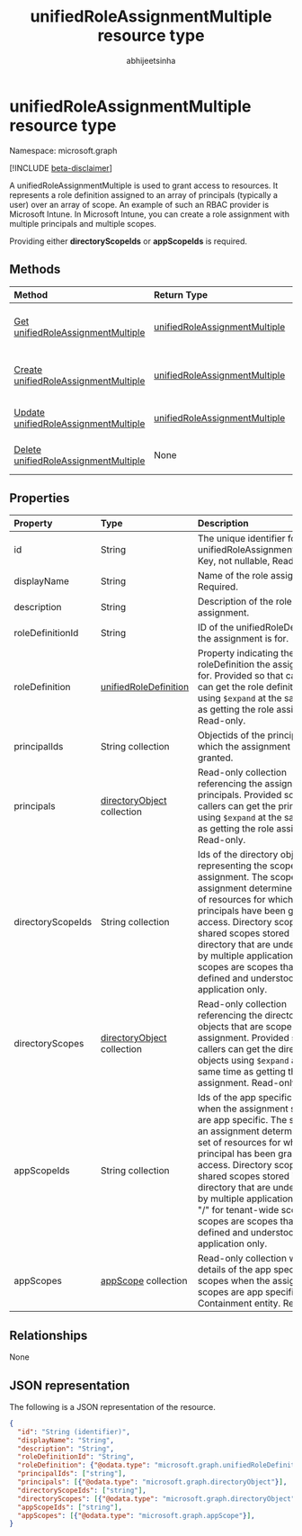 ﻿---
title: "unifiedRoleAssignmentMultiple resource type"
description: "A role assignment is the link between a role definition and a principal at a particular scope for the purpose of granting access."
localization_priority: Normal
author: "abhijeetsinha"
ms.prod: "microsoft-identity-platform"
doc_type: "resourcePageType"
---

# unifiedRoleAssignmentMultiple resource type

Namespace: microsoft.graph

[!INCLUDE [beta-disclaimer](../../includes/beta-disclaimer.md)]

A unifiedRoleAssignmentMultiple is used to grant access to resources. It represents a role definition assigned to an array of principals (typically a user) over an array of scope. An example of such an RBAC provider is Microsoft Intune. In Microsoft Intune, you can create a role assignment with multiple principals and multiple scopes.

Providing either **directoryScopeIds** or **appScopeIds** is required.

## Methods

| Method                                                                                 | Return Type                                                       | Description                                                                             |
| :------------------------------------------------------------------------------------- | :---------------------------------------------------------------- | :-------------------------------------------------------------------------------------- |
| [Get unifiedRoleAssignmentMultiple](../api/unifiedroleassignmentmultiple-get.md)       | [unifiedRoleAssignmentMultiple](unifiedroleassignmentmultiple.md) | Read properties and relationships of unifiedRoleAssignmentMultiple object.              |
| [Create unifiedRoleAssignmentMultiple](../api/unifiedroleassignmentmultiple-post.md)   | [unifiedRoleAssignmentMultiple](unifiedroleassignmentmultiple.md) | Create a new unifiedRoleAssignmentMultiple by posting to the roleAssignment collection. |
| [Update unifiedRoleAssignmentMultiple](../api/unifiedroleassignmentmultiple-update.md) | [unifiedRoleAssignmentMultiple](unifiedroleassignmentmultiple.md) | Update an existing unifiedRoleAssignmentMultiple object.                                |
| [Delete unifiedRoleAssignmentMultiple](../api/unifiedroleassignmentmultiple-delete.md) | None                                                              | Delete unifiedRoleAssignmentMultiple object.                                            |

## Properties

| Property          | Type                                              | Description                                                                                                                                                                                                                                                                                                                                                                                                      |
| :---------------- | :------------------------------------------------ | :--------------------------------------------------------------------------------------------------------------------------------------------------------------------------------------------------------------------------------------------------------------------------------------------------------------------------------------------------------------------------------------------------------------- |
| id                | String                                            | The unique identifier for the unifiedRoleAssignmentMultiple. Key, not nullable, Read-only.                                                                                                                                                                                                                                                                                                                       |
| displayName       | String                                            | Name of the role assignment. Required.                                                                                                                                                                                                                                                                                                                                                                           |
| description       | String                                            | Description of the role assignment.                                                                                                                                                                                                                                                                                                                                                                              |
| roleDefinitionId  | String                                            | ID of the unifiedRoleDefinition the assignment is for.                                                                                                                                                                                                                                                                                                                                                           |
| roleDefinition    | [unifiedRoleDefinition](unifiedroledefinition.md) | Property indicating the roleDefinition the assignment is for. Provided so that callers can get the role definition using `$expand` at the same time as getting the role assignment. Read-only.                                                                                                                                                                                                                   |
| principalIds      | String collection                                 | Objectids of the principals to which the assignment is granted.                                                                                                                                                                                                                                                                                                                                                  |
| principals        | [directoryObject](directoryobject.md) collection  | Read-only collection referencing the assigned principals. Provided so that callers can get the principals using `$expand` at the same time as getting the role assignment. Read-only.                                                                                                                                                                                                                            |
| directoryScopeIds | String collection                                 | Ids of the directory objects representing the scopes of the assignment. The scopes of an assignment determine the set of resources for which the principals have been granted access. Directory scopes are shared scopes stored in the directory that are understood by multiple applications. App scopes are scopes that are defined and understood by this application only.                                   |
| directoryScopes   | [directoryObject](directoryobject.md) collection  | Read-only collection referencing the directory objects that are scope of the assignment. Provided so that callers can get the directory objects using `$expand` at the same time as getting the role assignment. Read-only.                                                                                                                                                                                      |
| appScopeIds       | String collection                                 | Ids of the app specific scopes when the assignment scopes are app specific. The scopes of an assignment determines the set of resources for which the principal has been granted access. Directory scopes are shared scopes stored in the directory that are understood by multiple applications. Use "/" for tenant-wide scope. App scopes are scopes that are defined and understood by this application only. |
| appScopes         | [appScope](appscope.md) collection                | Read-only collection with details of the app specific scopes when the assignment scopes are app specific. Containment entity. Read-only.                                                                                                                                                                                                                                                                         |

## Relationships

None

## JSON representation

The following is a JSON representation of the resource.

<!-- {
  "blockType": "resource",
  "optionalProperties": [

  ],
  "@odata.type": "microsoft.graph.unifiedRoleAssignmentMultiple",
  "baseType": "",
  "keyProperty": "id"
}-->

```json
{
  "id": "String (identifier)",
  "displayName": "String",
  "description": "String",
  "roleDefinitionId": "String",
  "roleDefinition": {"@odata.type": "microsoft.graph.unifiedRoleDefinition"},
  "principalIds": ["string"],
  "principals": [{"@odata.type": "microsoft.graph.directoryObject"}],
  "directoryScopeIds": ["string"],
  "directoryScopes": [{"@odata.type": "microsoft.graph.directoryObject"}],
  "appScopeIds": ["string"],
  "appScopes": [{"@odata.type": "microsoft.graph.appScope"}],
}
```

<!-- uuid: 16cd6b66-4b1a-43a1-adaf-3a886856ed98
2019-02-04 14:57:30 UTC -->

<!-- {
  "type": "#page.annotation",
  "description": "unifiedRoleAssignmentMultiple resource",
  "keywords": "",
  "section": "documentation",
  "tocPath": ""
}-->
